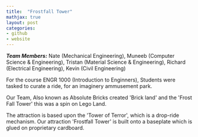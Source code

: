 ```yaml
---
title:  "Frostfall Tower"
mathjax: true
layout: post
categories: 
- github
- website
---
```


***Team Members:*** Nate (Mechanical Engineering), Muneeb (Computer Science & Engineering), Tristan (Material Science & Engineering), Richard (Electrical Engineering), Kevin (Civil Engineering)

For the course ENGR 1000 (Introduction to Enginners), Students were tasked to curate a ride, for an imaginery ammusement park. 

Our Team, Also known as Absolute Bricks created 'Brick land' and the 'Frost Fall Tower' this was a spin on Lego Land.

The attraction is based upon the 'Tower of Terror', which is a drop-ride mechanism. Our attraction 'Frostfall Tower' is built onto a baseplate which is glued on proprietary cardboard. 
